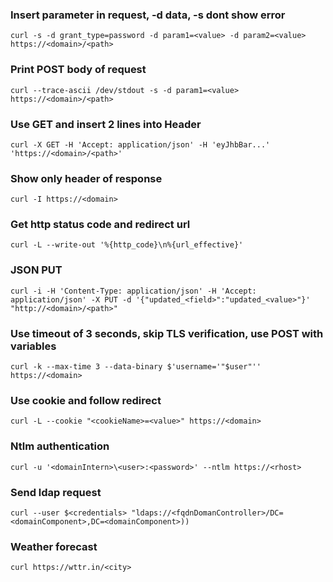 ### Insert parameter in request, -d data, -s dont show error
```
curl -s -d grant_type=password -d param1=<value> -d param2=<value> https://<domain>/<path>
```

### Print POST body of request
```
curl --trace-ascii /dev/stdout -s -d param1=<value> https://<domain>/<path>
```

### Use GET and insert 2 lines into Header
```
curl -X GET -H 'Accept: application/json' -H 'eyJhbBar...' 'https://<domain>/<path>'
```

### Show only header of response
```
curl -I https://<domain> 
```

### Get http status code and redirect url
```
curl -L --write-out '%{http_code}\n%{url_effective}'
```

### JSON PUT
```
curl -i -H 'Content-Type: application/json' -H 'Accept: application/json' -X PUT -d '{"updated_<field>":"updated_<value>"}' "http://<domain>/<path>"
```

### Use timeout of 3 seconds, skip TLS verification, use POST with variables
```
curl -k --max-time 3 --data-binary $'username='"$user"'' https://<domain>
```

### Use cookie and follow redirect
```
curl -L --cookie "<cookieName>=<value>" https://<domain>
```

### Ntlm authentication
```
curl -u '<domainIntern>\<user>:<password>' --ntlm https://<rhost>
```

### Send ldap request
```
curl --user $<credentials> "ldaps://<fqdnDomanController>/DC=<domainComponent>,DC=<domainComponent>))
```

### Weather forecast
```
curl https://wttr.in/<city>
```

